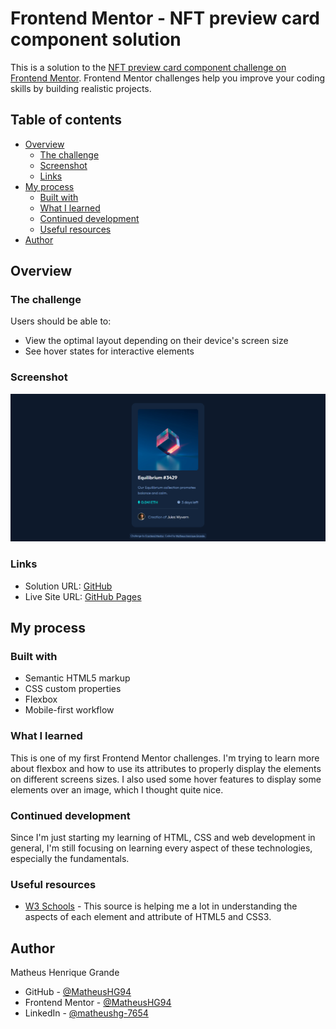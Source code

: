 # Frontend Mentor - NFT preview card component solution

This is a solution to the [NFT preview card component challenge on Frontend Mentor](https://www.frontendmentor.io/challenges/nft-preview-card-component-SbdUL_w0U). Frontend Mentor challenges help you improve your coding skills by building realistic projects. 

## Table of contents

- [Overview](#overview)
  - [The challenge](#the-challenge)
  - [Screenshot](#screenshot)
  - [Links](#links)
- [My process](#my-process)
  - [Built with](#built-with)
  - [What I learned](#what-i-learned)
  - [Continued development](#continued-development)
  - [Useful resources](#useful-resources)
- [Author](#author)

## Overview

### The challenge

Users should be able to:

- View the optimal layout depending on their device's screen size
- See hover states for interactive elements

### Screenshot

![](./solution-scrshot/NFTPreviewCardComponent-mobile.jpg)

### Links

- Solution URL: [GitHub](https://github.com/MatheusHG94/NFT-card)
- Live Site URL: [GitHub Pages](https://your-live-site-url.com)

## My process

### Built with

- Semantic HTML5 markup
- CSS custom properties
- Flexbox
- Mobile-first workflow

### What I learned

This is one of my first Frontend Mentor challenges. I'm trying to learn more about flexbox and how to use its attributes to properly display the elements on different screens sizes. I also used some hover features to display some elements over an image, which I thought quite nice.

### Continued development

Since I'm just starting my learning of HTML, CSS and web development in general, I'm still focusing on learning every aspect of these technologies, especially the fundamentals.

### Useful resources

- [W3 Schools](https://www.w3schools.com/) - This source is helping me a lot in understanding the aspects of each element and attribute of HTML5 and CSS3.

## Author

Matheus Henrique Grande

- GitHub - [@MatheusHG94](https://github.com/MatheusHG94)
- Frontend Mentor - [@MatheusHG94](https://www.frontendmentor.io/profile/MatheusHG94)
- LinkedIn - [@matheushg-7654](https://www.linkedin.com/in/matheushg-7654/)